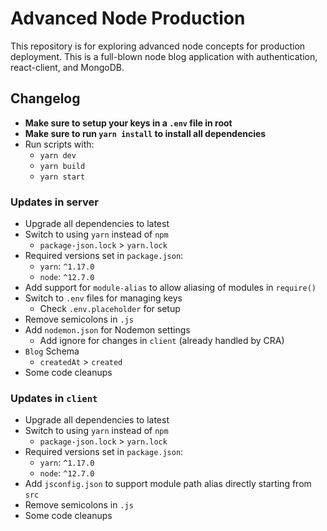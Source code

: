 # Advanced Node Production

This repository is for exploring advanced node concepts for production deployment. This is a full-blown node blog application with authentication, react-client, and MongoDB.

## Changelog

- **Make sure to setup your keys in a `.env` file in root**
- **Make sure to run `yarn install` to install all dependencies**
- Run scripts with:
  - `yarn dev`
  - `yarn build`
  - `yarn start`

### Updates in server

- Upgrade all dependencies to latest
- Switch to using `yarn` instead of `npm`
  - `package-json.lock` > `yarn.lock`
- Required versions set in `package.json`:
  - `yarn`: `^1.17.0`
  - `node`: `^12.7.0`
- Add support for `module-alias` to allow aliasing of modules in `require()`
- Switch to `.env` files for managing keys
  - Check `.env.placeholder` for setup
- Remove semicolons in `.js`
- Add `nodemon.json` for Nodemon settings
  - Add ignore for changes in `client` (already handled by CRA)
- `Blog` Schema
  - `createdAt` > `created`
- Some code cleanups

### Updates in `client`

- Upgrade all dependencies to latest
- Switch to using `yarn` instead of `npm`
  - `package-json.lock` > `yarn.lock`
- Required versions set in `package.json`:
  - `yarn`: `^1.17.0`
  - `node`: `^12.7.0`
- Add `jsconfig.json` to support module path alias directly starting from `src`
- Remove semicolons in `.js`
- Some code cleanups
